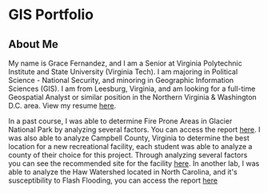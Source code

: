 # GIS Portfolio
## About Me
My name is Grace Fernandez, and I am a Senior at Virginia Polytechnic Institute and State University (Virginia Tech). I am majoring in Political Science - National Security, and minoring in Geographic Information Sciences (GIS). I am from Leesburg, Virginia, and am looking for a full-time Geospatial Analyst or similar position in the Northern Virginia & Washington D.C. area. View my resume [here](Fernandez_Resume2020.pdf).

In a past course, I was able to determine Fire Prone Areas in Glacier National Park by analyzing several factors. You can access the report [here](https://github.com/fernandezgk/GISPortfolio/tree/main/FireProneAreas_GlacierNationalPark). I was also able to analyze Campbell County, Virginia to determine the best location for a new recreational facility, each student was able to analyze a county of their choice for this project. Through analyzing several factors you can see the recommended site for the facility [here](https://github.com/fernandezgk/GISPortfolio/tree/main/CampbellCounty_NewRecreationalFacility). In another lab, I was able to analyze the Haw Watershed located in North Carolina, and it's susceptibility to Flash Flooding, you can access the report [here]()

